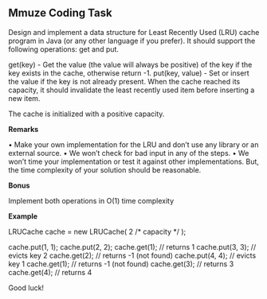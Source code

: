 ## Mmuze Coding Task


Design and implement a data structure for Least Recently Used (LRU) cache program in Java (or any other language if you prefer).
 It should support the following operations: get and put.

get(key) - Get the value (the value will always be positive) of the key if the key exists in the cache, otherwise return -1.
put(key, value) - Set or insert the value if the key is not already present. When the cache reached its capacity, it should invalidate the least recently used item before inserting a new item.

The cache is initialized with a positive capacity.

**Remarks**

•	Make your own implementation for the LRU and don’t use any library or an    external source. 
•	We won’t check for bad input in any of the steps. 
•	We won’t time your implementation or test it against other implementations. But, the time complexity of your solution should be reasonable.

**Bonus**

 Implement both operations in O(1) time complexity



**Example**

LRUCache cache = new LRUCache( 2 /* capacity */ );

cache.put(1, 1);
cache.put(2, 2);
cache.get(1);       // returns 1
cache.put(3, 3);    // evicts key 2
cache.get(2);       // returns -1 (not found)
cache.put(4, 4);    // evicts key 1
cache.get(1);       // returns -1 (not found)
cache.get(3);       // returns 3
cache.get(4);       // returns 4




Good luck!
